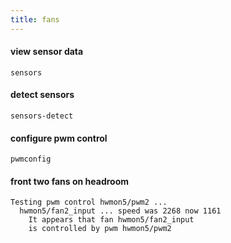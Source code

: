 ```yaml
---
title: fans
---
```


#### view sensor data
    sensors

#### detect sensors
    sensors-detect

#### configure pwm control
    pwmconfig

#### front two fans on headroom
    Testing pwm control hwmon5/pwm2 ...
      hwmon5/fan2_input ... speed was 2268 now 1161
        It appears that fan hwmon5/fan2_input
        is controlled by pwm hwmon5/pwm2
